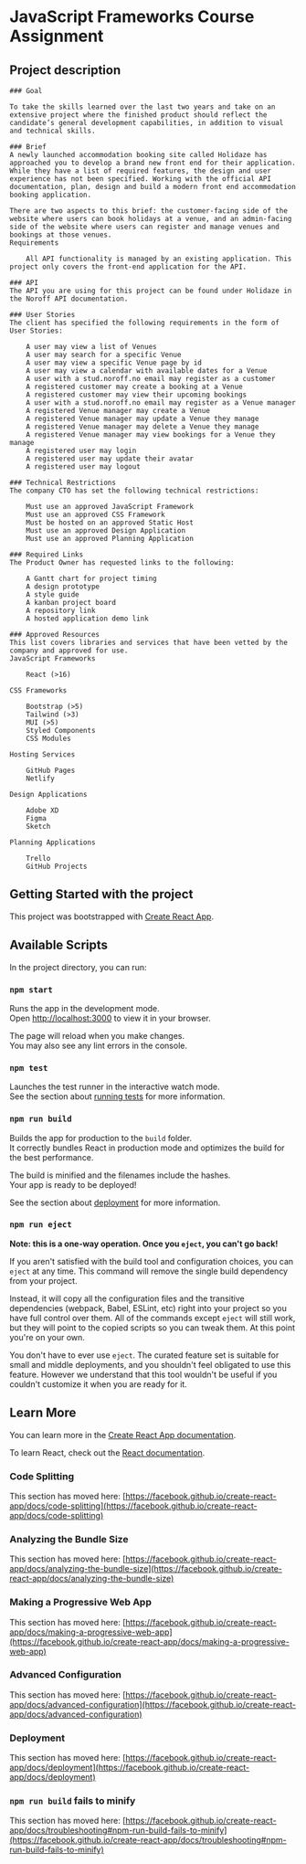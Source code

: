 # JavaScript Frameworks Course Assignment

## Project description
```
### Goal

To take the skills learned over the last two years and take on an extensive project where the finished product should reflect the candidate’s general development capabilities, in addition to visual and technical skills.

### Brief
A newly launched accommodation booking site called Holidaze has approached you to develop a brand new front end for their application. While they have a list of required features, the design and user experience has not been specified. Working with the official API documentation, plan, design and build a modern front end accommodation booking application.

There are two aspects to this brief: the customer-facing side of the website where users can book holidays at a venue, and an admin-facing side of the website where users can register and manage venues and bookings at those venues.
Requirements

    All API functionality is managed by an existing application. This project only covers the front-end application for the API.

### API
The API you are using for this project can be found under Holidaze in the Noroff API documentation.

### User Stories
The client has specified the following requirements in the form of User Stories:

    A user may view a list of Venues
    A user may search for a specific Venue
    A user may view a specific Venue page by id
    A user may view a calendar with available dates for a Venue
    A user with a stud.noroff.no email may register as a customer
    A registered customer may create a booking at a Venue
    A registered customer may view their upcoming bookings
    A user with a stud.noroff.no email may register as a Venue manager
    A registered Venue manager may create a Venue
    A registered Venue manager may update a Venue they manage
    A registered Venue manager may delete a Venue they manage
    A registered Venue manager may view bookings for a Venue they manage
    A registered user may login
    A registered user may update their avatar
    A registered user may logout

### Technical Restrictions
The company CTO has set the following technical restrictions:

    Must use an approved JavaScript Framework
    Must use an approved CSS Framework
    Must be hosted on an approved Static Host
    Must use an approved Design Application
    Must use an approved Planning Application

### Required Links
The Product Owner has requested links to the following:

    A Gantt chart for project timing
    A design prototype
    A style guide
    A kanban project board
    A repository link
    A hosted application demo link

### Approved Resources
This list covers libraries and services that have been vetted by the company and approved for use.
JavaScript Frameworks

    React (>16)

CSS Frameworks

    Bootstrap (>5)
    Tailwind (>3)
    MUI (>5)
    Styled Components
    CSS Modules

Hosting Services

    GitHub Pages
    Netlify

Design Applications

    Adobe XD
    Figma
    Sketch

Planning Applications

    Trello
    GitHub Projects
```


## Getting Started with the project

This project was bootstrapped with [Create React App](https://github.com/facebook/create-react-app).

## Available Scripts

In the project directory, you can run:

### `npm start`

Runs the app in the development mode.\
Open [http://localhost:3000](http://localhost:3000) to view it in your browser.

The page will reload when you make changes.\
You may also see any lint errors in the console.

### `npm test`

Launches the test runner in the interactive watch mode.\
See the section about [running tests](https://facebook.github.io/create-react-app/docs/running-tests) for more information.

### `npm run build`

Builds the app for production to the `build` folder.\
It correctly bundles React in production mode and optimizes the build for the best performance.

The build is minified and the filenames include the hashes.\
Your app is ready to be deployed!

See the section about [deployment](https://facebook.github.io/create-react-app/docs/deployment) for more information.

### `npm run eject`

**Note: this is a one-way operation. Once you `eject`, you can't go back!**

If you aren't satisfied with the build tool and configuration choices, you can `eject` at any time. This command will remove the single build dependency from your project.

Instead, it will copy all the configuration files and the transitive dependencies (webpack, Babel, ESLint, etc) right into your project so you have full control over them. All of the commands except `eject` will still work, but they will point to the copied scripts so you can tweak them. At this point you're on your own.

You don't have to ever use `eject`. The curated feature set is suitable for small and middle deployments, and you shouldn't feel obligated to use this feature. However we understand that this tool wouldn't be useful if you couldn't customize it when you are ready for it.

## Learn More

You can learn more in the [Create React App documentation](https://facebook.github.io/create-react-app/docs/getting-started).

To learn React, check out the [React documentation](https://reactjs.org/).

### Code Splitting

This section has moved here: [https://facebook.github.io/create-react-app/docs/code-splitting](https://facebook.github.io/create-react-app/docs/code-splitting)

### Analyzing the Bundle Size

This section has moved here: [https://facebook.github.io/create-react-app/docs/analyzing-the-bundle-size](https://facebook.github.io/create-react-app/docs/analyzing-the-bundle-size)

### Making a Progressive Web App

This section has moved here: [https://facebook.github.io/create-react-app/docs/making-a-progressive-web-app](https://facebook.github.io/create-react-app/docs/making-a-progressive-web-app)

### Advanced Configuration

This section has moved here: [https://facebook.github.io/create-react-app/docs/advanced-configuration](https://facebook.github.io/create-react-app/docs/advanced-configuration)

### Deployment

This section has moved here: [https://facebook.github.io/create-react-app/docs/deployment](https://facebook.github.io/create-react-app/docs/deployment)

### `npm run build` fails to minify

This section has moved here: [https://facebook.github.io/create-react-app/docs/troubleshooting#npm-run-build-fails-to-minify](https://facebook.github.io/create-react-app/docs/troubleshooting#npm-run-build-fails-to-minify)

